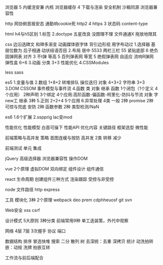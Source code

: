 浏览器 5 内缓渲安兼
内核
浏览器缓存 4
下载与渲染
安全机制 沙箱同源
浏览器兼容性

http
网协俯首报安态
通勤响cookie死
http2 4
https 3
状态码
content-type

html
h4与h5区别 1.标签 2.doctype
五星改良 没图理不理 文件通通X 拖放地限其


css
边沿选碑文 和珅多渐变 动画媒体嵌字体
背引边形视 用字布动过
1.选择器
基层位数为 后子相通
动状结语否目
2.布局
居中 5533
两栏三栏 55
紧贴底部 6 绝负固弹网表
对齐 3 不t弹
等高 5 百列弹表网
等宽 5 绝假弹表网
自适应 流响R弹网
弹性盒 6+6
3.动画
分类 3+3
性能优化
4.CSSModules

less 
sass


es5
1.变量与值
2.数组 1+8+2  转堆排队 操位迭归
对象 4+3+2
字符串 3+3
3.DOM CSSOM 事件模型与事件流
4.函数 类 对象 继承
函数 1个闭包（1个定义 4个应用） 2种声明 3个绑定 4个应用:高阶函数-偏函数-柯里化-防抖与节流
对象 字new工
继承 3种
5.正则 2+2+4 5个应用
6.异常处理 4类
一般 2种
promise 2种 可控与兜底
安防 2种
函数参数 2种 类型检测/NaN


es6
1.6个扩展
2.sspprig lac变mod


性能优化
性能模型 白首可操下
性能API
优化内容
关键路径
框架选型
微性能


前端策略与高并发
策略 首图连缓与按防
高并发 2类 转移 减少


前端测试
单元
集成


jQuery
高级选择器
浏览器兼容性
操作DOM


vue
2个原理 虚拟DOM 双向绑定
组件设计
组件通信


react
生命周期
创建组件三种方式
渲染跟踪
受控与非受控


node
文件路径
http
express


工具
模块化
  3种 2个原理
webpack 
  deo prem 
  cdphheuosf
git svn

Web安全
xss
csrf


设计模式
5大原则 3种分类
前端常用9种 单工迭装策，外代中观察

网络
4层 7层
3次握手
协议 端口

数据结构
排序 冒选快堆
搜索 二分 散列
树
去深统：去重 深拷贝 统计
动洗拍转嵌：动规 洗牌 拍嵌互转


工作流与前后端配合